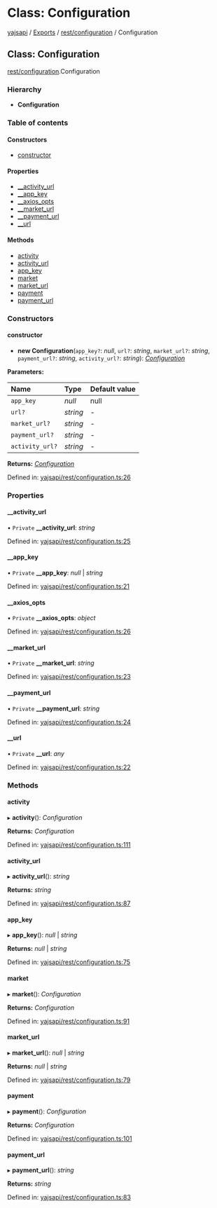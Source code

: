 # Class: Configuration

[yajsapi](../yajsapi.md) / [Exports](../modules/) / [rest/configuration](../modules/rest_configuration.md) / Configuration

## Class: Configuration

[rest/configuration](../modules/rest_configuration.md).Configuration

### Hierarchy

* **Configuration**

### Table of contents

#### Constructors

* [constructor](rest_configuration.configuration.md#constructor)

#### Properties

* [\_\_activity\_url](rest_configuration.configuration.md#__activity_url)
* [\_\_app\_key](rest_configuration.configuration.md#__app_key)
* [\_\_axios\_opts](rest_configuration.configuration.md#__axios_opts)
* [\_\_market\_url](rest_configuration.configuration.md#__market_url)
* [\_\_payment\_url](rest_configuration.configuration.md#__payment_url)
* [\_\_url](rest_configuration.configuration.md#__url)

#### Methods

* [activity](rest_configuration.configuration.md#activity)
* [activity\_url](rest_configuration.configuration.md#activity_url)
* [app\_key](rest_configuration.configuration.md#app_key)
* [market](rest_configuration.configuration.md#market)
* [market\_url](rest_configuration.configuration.md#market_url)
* [payment](rest_configuration.configuration.md#payment)
* [payment\_url](rest_configuration.configuration.md#payment_url)

### Constructors

#### constructor

+ **new Configuration**\(`app_key?`: _null_, `url?`: _string_, `market_url?`: _string_, `payment_url?`: _string_, `activity_url?`: _string_\): [_Configuration_](rest_configuration.configuration.md)

**Parameters:**

| Name | Type | Default value |
| :--- | :--- | :--- |
| `app_key` | _null_ | null |
| `url?` | _string_ | - |
| `market_url?` | _string_ | - |
| `payment_url?` | _string_ | - |
| `activity_url?` | _string_ | - |

**Returns:** [_Configuration_](rest_configuration.configuration.md)

Defined in: [yajsapi/rest/configuration.ts:26](https://github.com/golemfactory/yajsapi/blob/289a25a/yajsapi/rest/configuration.ts#L26)

### Properties

#### \_\_activity\_url

• `Private` **\_\_activity\_url**: _string_

Defined in: [yajsapi/rest/configuration.ts:25](https://github.com/golemfactory/yajsapi/blob/289a25a/yajsapi/rest/configuration.ts#L25)

#### \_\_app\_key

• `Private` **\_\_app\_key**: _null_ \| _string_

Defined in: [yajsapi/rest/configuration.ts:21](https://github.com/golemfactory/yajsapi/blob/289a25a/yajsapi/rest/configuration.ts#L21)

#### \_\_axios\_opts

• `Private` **\_\_axios\_opts**: _object_

Defined in: [yajsapi/rest/configuration.ts:26](https://github.com/golemfactory/yajsapi/blob/289a25a/yajsapi/rest/configuration.ts#L26)

#### \_\_market\_url

• `Private` **\_\_market\_url**: _string_

Defined in: [yajsapi/rest/configuration.ts:23](https://github.com/golemfactory/yajsapi/blob/289a25a/yajsapi/rest/configuration.ts#L23)

#### \_\_payment\_url

• `Private` **\_\_payment\_url**: _string_

Defined in: [yajsapi/rest/configuration.ts:24](https://github.com/golemfactory/yajsapi/blob/289a25a/yajsapi/rest/configuration.ts#L24)

#### \_\_url

• `Private` **\_\_url**: _any_

Defined in: [yajsapi/rest/configuration.ts:22](https://github.com/golemfactory/yajsapi/blob/289a25a/yajsapi/rest/configuration.ts#L22)

### Methods

#### activity

▸ **activity**\(\): _Configuration_

**Returns:** _Configuration_

Defined in: [yajsapi/rest/configuration.ts:111](https://github.com/golemfactory/yajsapi/blob/289a25a/yajsapi/rest/configuration.ts#L111)

#### activity\_url

▸ **activity\_url**\(\): _string_

**Returns:** _string_

Defined in: [yajsapi/rest/configuration.ts:87](https://github.com/golemfactory/yajsapi/blob/289a25a/yajsapi/rest/configuration.ts#L87)

#### app\_key

▸ **app\_key**\(\): _null_ \| _string_

**Returns:** _null_ \| _string_

Defined in: [yajsapi/rest/configuration.ts:75](https://github.com/golemfactory/yajsapi/blob/289a25a/yajsapi/rest/configuration.ts#L75)

#### market

▸ **market**\(\): _Configuration_

**Returns:** _Configuration_

Defined in: [yajsapi/rest/configuration.ts:91](https://github.com/golemfactory/yajsapi/blob/289a25a/yajsapi/rest/configuration.ts#L91)

#### market\_url

▸ **market\_url**\(\): _null_ \| _string_

**Returns:** _null_ \| _string_

Defined in: [yajsapi/rest/configuration.ts:79](https://github.com/golemfactory/yajsapi/blob/289a25a/yajsapi/rest/configuration.ts#L79)

#### payment

▸ **payment**\(\): _Configuration_

**Returns:** _Configuration_

Defined in: [yajsapi/rest/configuration.ts:101](https://github.com/golemfactory/yajsapi/blob/289a25a/yajsapi/rest/configuration.ts#L101)

#### payment\_url

▸ **payment\_url**\(\): _string_

**Returns:** _string_

Defined in: [yajsapi/rest/configuration.ts:83](https://github.com/golemfactory/yajsapi/blob/289a25a/yajsapi/rest/configuration.ts#L83)

